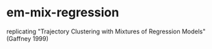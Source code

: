 # em-mix-regression
replicating "Trajectory Clustering with Mixtures of Regression Models" (Gaffney 1999)
